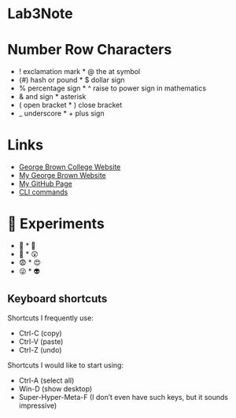 # Lab3Note
# Number Row Characters

* ! exclamation mark * @ the at symbol
* (#) hash or pound * $ dollar sign
* % percentage sign * ^ raise to power sign in mathematics
* & and sign * asterisk
* ( open bracket  * ) close bracket
* _ underscore * + plus sign

# Links
* [George Brown College Website](www.georgebrown.ca)
* [My George Brown Website](https://f4395192.gblearn.com/)
* [My GitHub Page](www.github.com/eaglespeaks)
* [CLI commands](Lab3Note/cli.md)

# :page_with_curl: Experiments
* :gift_heart: * :school_satchel:
* :maple_leaf: * :astonished:
* :fearful: * :heart_eyes:
* :stuck_out_tongue_winking_eye: * :alien:

## Keyboard shortcuts
Shortcuts I frequently use: 
- Ctrl-C (copy)
- Ctrl-V (paste)
- Ctrl-Z (undo)

Shortcuts I would like to start using: 
- Ctrl-A (select all)
- Win-D (show desktop)
- Super-Hyper-Meta-F (I don’t even have such keys, but it sounds impressive)